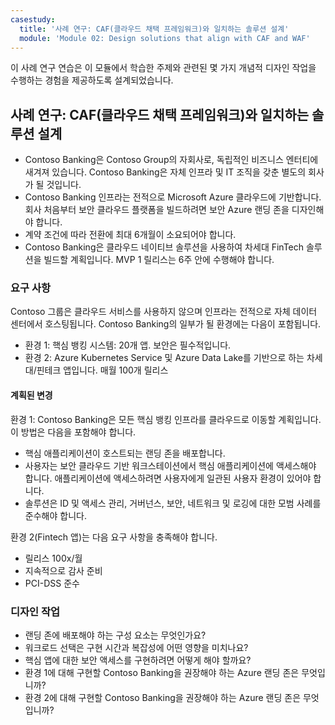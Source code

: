 ```yaml
---
casestudy:
  title: '사례 연구: CAF(클라우드 채택 프레임워크)와 일치하는 솔루션 설계'
  module: 'Module 02: Design solutions that align with CAF and WAF'
---
```

이 사례 연구 연습은 이 모듈에서 학습한 주제와 관련된 몇 가지 개념적 디자인 작업을 수행하는 경험을 제공하도록 설계되었습니다.

## 사례 연구: CAF(클라우드 채택 프레임워크)와 일치하는 솔루션 설계

- Contoso Banking은 Contoso Group의 자회사로, 독립적인 비즈니스 엔터티에 새겨져 있습니다. Contoso Banking은 자체 인프라 및 IT 조직을 갖춘 별도의 회사가 될 것입니다. 
- Contoso Banking 인프라는 전적으로 Microsoft Azure 클라우드에 기반합니다. 회사 처음부터 보안 클라우드 플랫폼을 빌드하려면 보안 Azure 랜딩 존을 디자인해야 합니다.
- 계약 조건에 따라 전환에 최대 6개월이 소요되어야 합니다.
- Contoso Banking은 클라우드 네이티브 솔루션을 사용하여 차세대 FinTech 솔루션을 빌드할 계획입니다. MVP 1 릴리스는 6주 안에 수행해야 합니다.

### 요구 사항

Contoso 그룹은 클라우드 서비스를 사용하지 않으며 인프라는 전적으로 자체 데이터 센터에서 호스팅됩니다. Contoso Banking의 일부가 될 환경에는 다음이 포함됩니다.

- 환경 1: 핵심 뱅킹 시스템: 20개 앱. 보안은 필수적입니다.
- 환경 2: Azure Kubernetes Service 및 Azure Data Lake를 기반으로 하는 차세대/핀테크 앱입니다. 매월 100개 릴리스

#### 계획된 변경

환경 1: Contoso Banking은 모든 핵심 뱅킹 인프라를 클라우드로 이동할 계획입니다. 이 방법은 다음을 포함해야 합니다.

- 핵심 애플리케이션이 호스트되는 랜딩 존을 배포합니다.
- 사용자는 보안 클라우드 기반 워크스테이션에서 핵심 애플리케이션에 액세스해야 합니다. 애플리케이션에 액세스하려면 사용자에게 일관된 사용자 환경이 있어야 합니다.
- 솔루션은 ID 및 액세스 관리, 거버넌스, 보안, 네트워크 및 로깅에 대한 모범 사례를 준수해야 합니다.

환경 2(Fintech 앱)는 다음 요구 사항을 충족해야 합니다.

- 릴리스 100x/월
- 지속적으로 감사 준비
- PCI-DSS 준수

### 디자인 작업

- 랜딩 존에 배포해야 하는 구성 요소는 무엇인가요?
- 워크로드 선택은 구현 시간과 복잡성에 어떤 영향을 미치나요?
- 핵심 앱에 대한 보안 액세스를 구현하려면 어떻게 해야 할까요?
- 환경 1에 대해 구현할 Contoso Banking을 권장해야 하는 Azure 랜딩 존은 무엇입니까?
- 환경 2에 대해 구현할 Contoso Banking을 권장해야 하는 Azure 랜딩 존은 무엇입니까?
